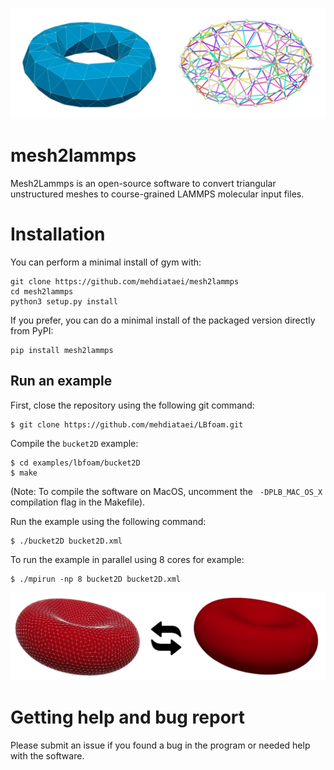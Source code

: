 ![Cover Photo of a mesh and lammmps structure](imgs/CoverPhoto.png)
# mesh2lammps
Mesh2Lammps is an open-source software to convert triangular unstructured meshes to course-grained LAMMPS molecular input files.

# Installation
You can perform a minimal install of gym with:

```
git clone https://github.com/mehdiataei/mesh2lammps
cd mesh2lammps
python3 setup.py install 

```
If you prefer, you can do a minimal install of the packaged version directly from PyPI:

```
pip install mesh2lammps 

```
## Run an example

First, close the repository using the following git command:

```
$ git clone https://github.com/mehdiataei/LBfoam.git
```


Compile the `bucket2D` example:
```
$ cd examples/lbfoam/bucket2D
$ make
```

(Note: To compile the software on MacOS, uncomment the ` -DPLB_MAC_OS_X` compilation flag in the Makefile).

Run the example using the following command:

```
$ ./bucket2D bucket2D.xml
```

To run the example in parallel using 8 cores for example:

```
$ ./mpirun -np 8 bucket2D bucket2D.xml
```

![Red-blood cell example](imgs/RBCExample.png)

# Getting help and bug report

Please submit an issue if you found a bug in the program or needed help with the software.